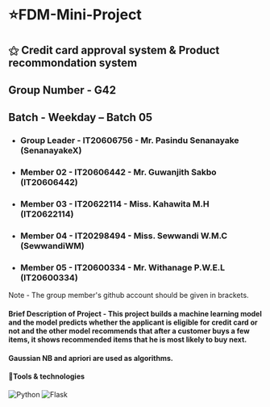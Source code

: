 # ⭐FDM-Mini-Project
## ⚝ Credit card approval system & Product recommondation system
## Group Number - G42
## Batch - Weekday – Batch 05

- ### Group Leader - IT20606756 - Mr. Pasindu Senanayake (SenanayakeX)
- ### Member 02 - IT20606442 - Mr. Guwanjith Sakbo (IT20606442)
- ### Member 03 - IT20622114 - Miss. Kahawita M.H (IT20622114)
- ### Member 04 - IT20298494 - Miss. Sewwandi W.M.C (SewwandiWM)
- ### Member 05 - IT20600334 - Mr. Withanage P.W.E.L (IT20600334)
Note - The group member's github account should be given in brackets.

#### Brief Description of Project - This project builds a machine learning model and the model predicts whether the applicant is eligible for credit card or not and the other model recommends that after a customer buys a few items, it shows recommended items that he is most likely to buy next.
#### Gaussian NB and apriori are used as algorithms.
#### 🔴Tools & technologies
![Python](https://img.shields.io/badge/python-3670A0?style=for-the-badge&logo=python&logoColor=ffdd54)
![Flask](https://img.shields.io/badge/flask-%23000.svg?style=for-the-badge&logo=flask&logoColor=white)
